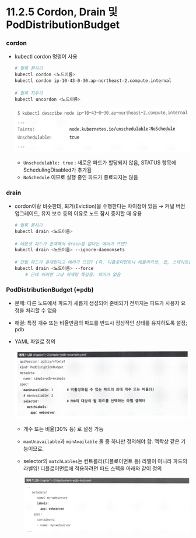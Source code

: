 # 11.2.5 Cordon, Drain 및 PodDistributionBudget

### cordon

- kubectl cordon 명령어 사용
    
    ```bash
    # 얼룩 묻히기
    kubectl cordon <노드이름>
    kubectl cordon ip-10-43-0-30.ap-northeast-2.compute.internal
    
    # 얼룩 지우기
    kubectl uncordon <노드이름>
    ```
    
    ![image.png](../images/11.2/image6.png)
    
    - `Unschedulable: true` : 새로운 파드가 할당되지 않음, STATUS 항목에 SchedulingDisabled가 추가됨
    - `NoSchedule` 이므로 실행 중인 파드가 종료되지는 않음

### drain

- cordon이랑 비슷한데, 퇴거(Eviction)을 수행한다는 차이점이 있음 → 커널 버전 업그레이드, 유지 보수 등의 이유로 노드 잠시 중지할 때 유용
    
    ```bash
    # 얼룩 묻히기
    kubectl drain <노드이름>
    
    # 데몬셋 파드가 존재해서 drain할 없다는 에러가 뜨면?
    kubectl drain <노드이름> --ignore-daemonsets
    
    # 단일 파드가 존재한다고 에러가 뜨면? (즉, 디플로이먼트나 레플리카셋, 잡, 스테이트풀셋 등에 의해 생성되지 않은 파드의 경우)
    kubectl drain <노드이름> --force
    	# 근데 이러면 그냥 삭제랑 똑같음. 의미가 없음
    ```
    

### PodDistributionBudget (=pdb)

- 문제: 다른 노드에서 파드가 새롭게 생성되어 준비되기 전까지는 파드가 사용자 요청을 처리할 수 없음
- 해결: 특정 개수 또는 비율만큼의 파드를 반드시 정상적인 상태를 유지하도록 설정; pdb
- YAML 파일로 정의
    
    ![image.png](../images/11.2/image7.png)
    
    - 개수 또는 비율(30% 등) 로 설정 가능
    - `maxUnavailable`과 `minAvailable` 둘 중 하나만 정의해야 함. 맥락상 같은 기능이므로.
    - selector의 `matchLables`는  컨트롤러(디플로이먼트 등) 라벨이 아니라 파드의 라벨임! 디플로이먼트에 적용하려면 파드 스펙을 아래와 같이 정의
        
        ![image.png](../images/11.2/image8.png)